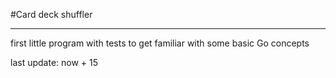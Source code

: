 #Card deck shuffler

---------------------------
first little program with tests to get familiar with some basic Go concepts

last update: now + 15